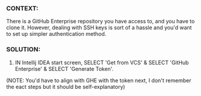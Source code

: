 ### CONTEXT:

There is a GitHub Enterprise repository you have access to, and you have to clone it. 
However, dealing with SSH keys is sort of a hassle and you'd want to set up simpler authentication method.

### SOLUTION:

1. IN Intellij IDEA start screen, 
    SELECT 'Get from VCS' & SELECT 'GitHub Enterprise' & SELECT 'Generate Token'. 

(NOTE: You'd have to align with GHE with the token next, I don't remember the eact steps but it should be self-explanatory)
